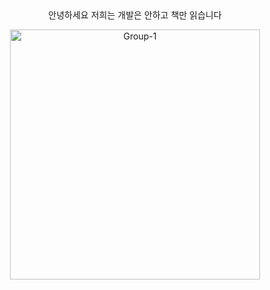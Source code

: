 <div style="text-align: center;">
안녕하세요
저희는 개발은 안하고 책만 읽습니다

<a href="https://ibb.co/8jBXyG0"><img src="https://i.ibb.co/P5Yt2JN/Group-1.png" alt="Group-1" border="0" width=400></a>
</div>
